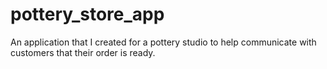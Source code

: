 # pottery_store_app
An application that I created for a pottery studio to help communicate with customers that their order is ready.
